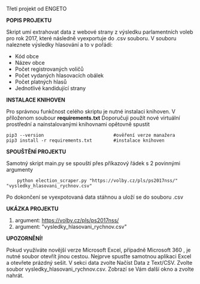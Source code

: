Třetí projekt od ENGETO

**POPIS PROJEKTU**

Skript umí extrahovat data z webové strany z výsledku parlamentních voleb pro rok 2017, které následně vyexportuje do .csv souboru. V souboru naleznete výsledky hlasování a to v pořádí:
* Kód obce
* Název obce
* Počet registrovaných voličů
* Počet vydaných hlasovacích obálek
* Počet platných hlasů
* Jednotlivé kandidující strany


**INSTALACE KNIHOVEN**

 Pro správnou funkčnost celého skriptu je nutné instalaci knihoven. V příloženom soubour **requirements.txt** Doporučuji použít nové virtuální prostřední a nainstalovanými knihovnami opětovně spustit
 
    pip3 --version                          #ověření verze manažera
    pip3 install -r requirements.txt        #instalace knihoven

**SPOUŠTĚNÍ PROJEKTU**

Samotný skript main.py se spouští přes příkazový řádek s 2 povinnými argumenty

        python election_scraper.py "https://volby.cz/pls/ps2017nss/" "vysledky_hlasovani_rychnov.csv"

Po dokončení se vyexpotovaná data stáhnou a uloží se do souboru .csv


**UKÁZKA PROJEKTU**

1. argument: https://volby.cz/pls/ps2017nss/
2. argument: "vysledky_hlasovani_rychnov.csv"


**UPOZORNĚNÍ!**
 
Pokud využíváte novější verze Microsoft Excel, případně Microsoft 360
, je nutné soubor otevřít jinou cestou. Nejprve spusťte samotnou aplikaci Excel a otevřete prázdný sešit. 
V sekci data zvolte Načíst Data z Text/CSV. Zvolte soubor vysledky_hlasovani_rychnov.csv. Zobrazí se Vám další okno a zvolte nahrát.
